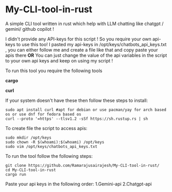 # My-CLI-tool-in-rust

A simple CLI tool written in rust which help with LLM chatting like chatgpt / gemini/ github copilot !

I didn't provide any API-keys for this script ! So you require your own api-keys to use this too!
I pasted my api-keys in /opt/keys/chatbots_api_keys.txt , you can either follow me and create a file like that and copy paste your apis there 
  **OR**
You can just change the value of the api variables in the script to your own api keys and keep on using my script !

To run this tool you require the following tools

**cargo**

**curl**

If your system doesn't have these then follow these steps to install:

    sudo apt install curl #apt for debian or use pacman/yay for arch based os or use dnf for fedora based os 
    curl --proto '=https' --tlsv1.2 -sSf https://sh.rustup.rs | sh

To create file the script to access apis:
    
    sudo mkdir /opt/keys
    sudo chown -R $(whoami):$(whoami) /opt/keys
    sudo vim /opt/keys/chatbots_api_keys.txt

    
To run the tool follow the following steps:

    git clone https://github.com/Ramarajusairajesh/My-CLI-tool-in-rust/
    cd My-CLI-tool-in-rust
    cargo run


 Paste your api keys in the following order:
  1.Gemini-api
  2.Chatgpt-api
  
